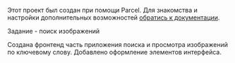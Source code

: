 
Этот проект был создан при помощи Parcel. Для знакомства и настройки
дополнительных возможностей [обратись к документации](https://parceljs.org/).


Задание - поиск изображений

Создана фронтенд часть приложения поиска и просмотра изображений по ключевому слову. Добавлено оформление элементов интерфейса. 
